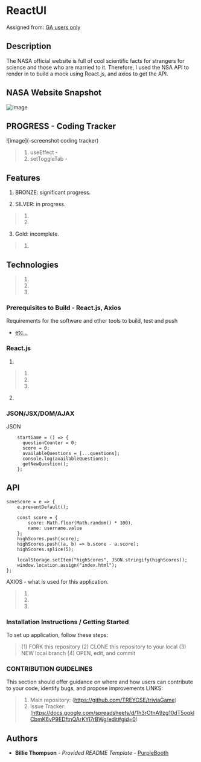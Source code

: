 # ReactUI

Assigned from:
[GA users only](https://git.generalassemb.ly/dc-wdi-react-redux/api-ui-pattern)

## Description
The NASA official website is full of cool scientific facts for strangers for science and those who are married to it.
Therefore, I used the NSA API to render in to build a mock using React.js, and axios to get the API.


## NASA Website Snapshot
  ![image](https://i.imgur.com/6rDHZth.jpg)

## PROGRESS - Coding Tracker
  ![image](-screenshot coding tracker)
> 1. useEffect - 
> 2. setToggleTab -

## Features
1. BRONZE:  significant progress.
> 

2. SILVER: in progress.
>1. 
>2. 

3. Gold: incomplete.
> 1. 



## Technologies
>1. 
>2. 
>3. 

### Prerequisites to Build - React.js, Axios

Requirements for the software and other tools to build, test and push 
- [etc...](https://www.w3schools.com/js/js_htmldom.asp)

### React.js 

1. 
> 1. 
> 2. 
> 2. 

2. 

### JSON/JSX/DOM/AJAX
JSON

        startGame = () => {
          questionCounter = 0;
          score = 0;
          availableQuestions = [...questions];
          console.log(availableQuestions);
          getNewQuestion();
        };



## API

    saveScore = e => {
        e.preventDefault();

        const score = {
            score: Math.floor(Math.random() * 100),
            name: username.value
        };
        highScores.push(score);
        highScores.push((a, b) => b.score - a.score);
        highScores.splice(5);

        localStorage.setItem("highScores", JSON.stringify(highScores));
        window.location.assign("index.html");
    };


AXIOS - what is used for this application.
> 1. 
> 2. 
> 3. 



### Installation Instructions / Getting Started
To set up application, follow these steps:
>(1) FORK this repository
>(2) CLONE this repository to your local
>(3) NEW local branch
>(4) OPEN, edit, and commit

### CONTRIBUTION GUIDELINES
This section should offer guidance on where and how users can contribute to your code, identify bugs, and propose improvements
LINKS:
> 1. Main repository: (https://github.com/TREYCSE/triviaGame)
> 2. Issue Tracker: (https://docs.google.com/spreadsheets/d/1h3rOtnA9zg10dT5oqklCbmK6vP9EDftnQArKYl7rBWg/edit#gid=0)

## Authors
  - **Billie Thompson** - *Provided README Template* -
    [PurpleBooth](https://github.com/PurpleBooth)
